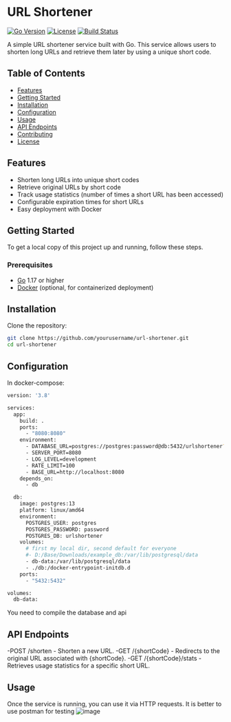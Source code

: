 # URL Shortener
[![Go Version](https://img.shields.io/badge/Go-1.17-blue.svg)](https://golang.org)
[![License](https://img.shields.io/badge/license-MIT-green.svg)](https://opensource.org/licenses/MIT)
[![Build Status](https://img.shields.io/badge/build-passing-brightgreen.svg)](https://github.com/yourusername/url-shortener/actions)

A simple URL shortener service built with Go. This service allows users to shorten long URLs and retrieve them later by using a unique short code.

## Table of Contents
- [Features](#features)
- [Getting Started](#getting-started)
- [Installation](#installation)
- [Configuration](#configuration)
- [Usage](#usage)
- [API Endpoints](#api-endpoints)
- [Contributing](#contributing)
- [License](#license)

## Features
- Shorten long URLs into unique short codes
- Retrieve original URLs by short code
- Track usage statistics (number of times a short URL has been accessed)
- Configurable expiration times for short URLs
- Easy deployment with Docker

## Getting Started
To get a local copy of this project up and running, follow these steps.

### Prerequisites
- [Go](https://golang.org/doc/install) 1.17 or higher
- [Docker](https://docs.docker.com/get-docker/) (optional, for containerized deployment)

## Installation
Clone the repository:
```bash
git clone https://github.com/yourusername/url-shortener.git
cd url-shortener
```
## Configuration
In docker-compose:
```bash
version: '3.8'

services:
  app:
    build: .
    ports:
      - "8080:8080"
    environment:
      - DATABASE_URL=postgres://postgres:password@db:5432/urlshortener?sslmode=disable
      - SERVER_PORT=8080
      - LOG_LEVEL=development
      - RATE_LIMIT=100
      - BASE_URL=http://localhost:8080
    depends_on:
      - db

  db:
    image: postgres:13
    platform: linux/amd64
    environment:
      POSTGRES_USER: postgres
      POSTGRES_PASSWORD: password
      POSTGRES_DB: urlshortener
    volumes:
      # first my local dir, second default for everyone
      #- D:/Base/Downloads/example_db:/var/lib/postgresql/data
      - db-data:/var/lib/postgresql/data
      - ./db:/docker-entrypoint-initdb.d
    ports:
      - "5432:5432"

volumes:
  db-data:
```
You need to compile the database and api

## API Endpoints
-POST /shorten - Shorten a new URL.
-GET /{shortCode} - Redirects to the original URL associated with {shortCode}.
-GET /{shortCode}/stats - Retrieves usage statistics for a specific short URL.

## Usage
Once the service is running, you can use it via HTTP requests. 
It is better to use postman for testing
![image](https://github.com/user-attachments/assets/abdebdab-60f2-47c8-b1a8-158c707e57ea)
